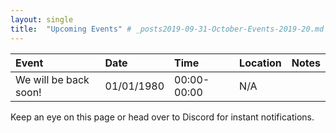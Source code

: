 ```yaml
---
layout: single
title:  "Upcoming Events" # _posts2019-09-31-October-Events-2019-20.md 
---
```


| Event | Date | Time | Location | Notes
|:-----------------|:----------|:-----------|:-----------|:-----------|
| We will be back soon! | 01/01/1980 | 00:00-00:00 | N/A | |

Keep an eye on this page or head over to Discord for instant notifications.
